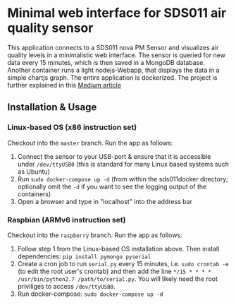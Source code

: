 # Minimal web interface for SDS011 air quality sensor
This application connects to a SDS011 nova PM Sensor and visualizes air quality levels in a minimalistic web interface. The sensor is queried for new data every 15 minutes, which is then saved in a MongoDB database. Another container runs a light nodejs-Webapp, that displays the data in a simple chartjs graph. The entire application is dockerized. The project is further explained in this [Medium article](https://medium.com/@seandlg/building-a-dockerized-minimal-web-interface-for-a-sds011-air-quality-sensor-ab1ea7467e64 "Building a dockerized minimal web interface for a SDS011 air quality sensor")

## Installation & Usage
### Linux-based OS (x86 instruction set)
Checkout into the `master` branch. Run the app as follows:
1) Connect the sensor to your USB-port & ensure that it is accessible under `/dev/ttyUSB0` (this is standard for many Linux based systems such as Ubuntu)
2) Run `sudo docker-compose up -d` (from within the sds011docker directory; optionally omit the `-d` if you want to see the logging output of the containers)
3) Open a browser and type in "localhost" into the address bar
### Raspbian (ARMv6 instruction set)
Checkout into the `raspberry` branch. Run the app as follows:
1) Follow step 1 from the Linux-based OS installation above. Then install dependencies: `pip install pymongo pyserial`
2) Create a cron job to run `serial.py` every 15 minutes, i.e. `sudo crontab -e` (to edit the root user's crontab) and then add the line `*/15 * * * * /usr/bin/python2.7 /path/to/serial.py`. You will likely need the root priviliges to access `/dev/ttyUSB0`.
3) Run docker-compose: `sudo docker-compose up -d`

